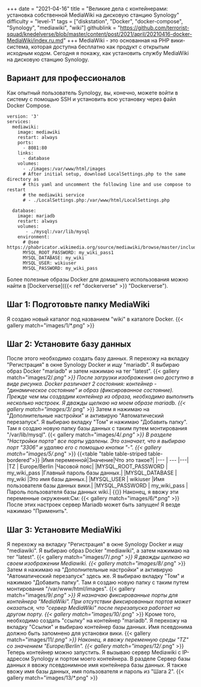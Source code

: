 +++
date = "2021-04-16"
title = "Великие дела с контейнерами: установка собственной MediaWiki на дисковую станцию Synology"
difficulty = "level-1"
tags = ["diskstation", "Docker", "docker-compose", "Synology", "mediawiki", "wiki"]
githublink = "https://github.com/terrorist-squad/knedelverse/blob/master/content/post/2021/april/20210416-docker-MediaWiki/index.ru.md"
+++
MediaWiki - это основанная на PHP вики-система, которая доступна бесплатно как продукт с открытым исходным кодом. Сегодня я покажу, как установить службу MediaWiki на дисковую станцию Synology.
## Вариант для профессионалов
Как опытный пользователь Synology, вы, конечно, можете войти в систему с помощью SSH и установить всю установку через файл Docker Compose.
```
version: '3'
services:
  mediawiki:
    image: mediawiki
    restart: always
    ports:
      - 8081:80
    links:
      - database
    volumes:
      - ./images:/var/www/html/images
      # After initial setup, download LocalSettings.php to the same directory as
      # this yaml and uncomment the following line and use compose to restart
      # the mediawiki service
      # - ./LocalSettings.php:/var/www/html/LocalSettings.php

  database:
    image: mariadb
    restart: always
    volumes:
       - ./mysql:/var/lib/mysql
    environment:
      # @see https://phabricator.wikimedia.org/source/mediawiki/browse/master/includes/DefaultSettings.php
      MYSQL_ROOT_PASSWORD: my_wiki_pass1
      MYSQL_DATABASE: my_wiki
      MYSQL_USER: wikiuser
      MYSQL_PASSWORD: my_wiki_pass

```
Более полезные образы Docker для домашнего использования можно найти в [Dockerverse]({{< ref "dockerverse" >}} "Dockerverse").
## Шаг 1: Подготовьте папку MediaWiki
Я создаю новый каталог под названием "wiki" в каталоге Docker.
{{< gallery match="images/1/*.png" >}}

## Шаг 2: Установите базу данных
После этого необходимо создать базу данных. Я перехожу на вкладку "Регистрация" в окне Synology Docker и ищу "mariadb". Я выбираю образ Docker "mariadb" и затем нажимаю на тег "latest".
{{< gallery match="images/2/*.png" >}}
После загрузки изображения оно доступно в виде рисунка. Docker различает 2 состояния: контейнер - "динамическое состояние" и образ (фиксированное состояние). Прежде чем мы создадим контейнер из образа, необходимо выполнить несколько настроек. Я дважды щелкаю на моем образе mariadb.
{{< gallery match="images/3/*.png" >}}
Затем я нажимаю на "Дополнительные настройки" и активирую "Автоматический перезапуск". Я выбираю вкладку "Том" и нажимаю "Добавить папку". Там я создаю новую папку базы данных с таким путем монтирования "/var/lib/mysql".
{{< gallery match="images/4/*.png" >}}
В разделе "Настройки порта" все порты удалены. Это означает, что я выбираю порт "3306" и удаляю его с помощью кнопки "-".
{{< gallery match="images/5/*.png" >}}
{{<table "table table-striped table-bordered">}}
|Имя переменной|Значение|Что это такое?|
|--- | --- |---|
|TZ	| Europe/Berlin	|Часовой пояс|
|MYSQL_ROOT_PASSWORD	| my_wiki_pass	|Главный пароль базы данных.|
|MYSQL_DATABASE |	my_wiki	|Это имя базы данных.|
|MYSQL_USER	| wikiuser |Имя пользователя базы данных вики.|
|MYSQL_PASSWORD	| my_wiki_pass |Пароль пользователя базы данных wiki.|
{{</table>}}
Наконец, я ввожу эти переменные окружения:См:
{{< gallery match="images/6/*.png" >}}
После этих настроек сервер Mariadb может быть запущен! Я везде нажимаю "Применить".
## Шаг 3: Установите MediaWiki
Я перехожу на вкладку "Регистрация" в окне Synology Docker и ищу "mediawiki". Я выбираю образ Docker "mediawiki", а затем нажимаю на тег "latest".
{{< gallery match="images/7/*.png" >}}
Я дважды щелкаю на своем изображении Mediawiki.
{{< gallery match="images/8/*.png" >}}
Затем я нажимаю на "Дополнительные настройки" и активирую "Автоматический перезапуск" здесь же. Я выбираю вкладку "Том" и нажимаю "Добавить папку". Там я создаю новую папку с таким путем монтирования "/var/www/html/images".
{{< gallery match="images/9/*.png" >}}
Я назначаю фиксированные порты для контейнера "MediaWiki". При отсутствии фиксированных портов может оказаться, что "сервер MediaWiki" после перезапуска работает на другом порту.
{{< gallery match="images/10/*.png" >}}
Кроме того, необходимо создать "ссылку" на контейнер "mariadb". Я перехожу на вкладку "Ссылки" и выбираю контейнер базы данных. Имя псевдонима должно быть запомнено для установки вики.
{{< gallery match="images/11/*.png" >}}
Наконец, я ввожу переменную среды "TZ" со значением "Europe/Berlin".
{{< gallery match="images/12/*.png" >}}
Теперь контейнер можно запустить. Я вызываю сервер Mediawiki с IP-адресом Synology и портом моего контейнера. В разделе Сервер базы данных я ввожу псевдонимное имя контейнера базы данных. Я также ввожу имя базы данных, имя пользователя и пароль из "Шага 2".
{{< gallery match="images/13/*.png" >}}
